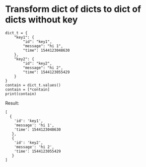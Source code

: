 
# Transform dict of dicts to dict of dicts without key 
```
dict_t = {
    "key1": {
        "id": "key1",
        "message": "hi 1",
        "time": 1544123048630
    },
    "key2": {
        "id": "key2",
        "message": "hi 2",
        "time": 1544123055429
    }
}
contain = dict_t.values()
contain = [*contain]
print(contain)
```
Result:
```
[
  {
    'id': 'key1', 
    'message': 'hi 1', 
    'time': 1544123048630
   }, 
   {
    'id': 'key2', 
    'message': 'hi 2', 
    'time': 1544123055429
   }
]
```
